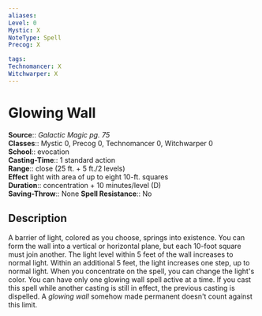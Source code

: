 ```yaml
---
aliases: 
Level: 0
Mystic: X
NoteType: Spell
Precog: X

tags: 
Technomancer: X
Witchwarper: X
---
```


# Glowing Wall

**Source**:: _Galactic Magic pg. 75_  
**Classes**:: Mystic 0, Precog 0, Technomancer 0, Witchwarper 0  
**School**:: evocation  
**Casting-Time**:: 1 standard action  
**Range**:: close (25 ft. + 5 ft./2 levels)  
**Effect** light with area of up to eight 10-ft. squares  
**Duration**:: concentration + 10 minutes/level (D)  
**Saving-Throw**:: None
**Spell Resistance**:: No

## Description

A barrier of light, colored as you choose, springs into existence. You can form the wall into a vertical or horizontal plane, but each 10-foot square must join another. The light level within 5 feet of the wall increases to normal light. Within an additional 5 feet, the light increases one step, up to normal light. When you concentrate on the spell, you can change the light's color. You can have only one glowing wall spell active at a time. If you cast this spell while another casting is still in effect, the previous casting is dispelled. A _glowing wall_ somehow made permanent doesn't count against this limit.
